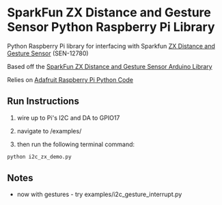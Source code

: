# SparkFun ZX Distance and Gesture Sensor Python Raspberry Pi Library
Python Raspberry Pi library for interfacing with Sparkfun [ZX Distance and Gesture Sensor](https://www.sparkfun.com/products/12780) (SEN-12780)

Based off the [SparkFun ZX Distance and Gesture Sensor Arduino Library](https://github.com/sparkfun/SparkFun_ZX_Distance_and_Gesture_Sensor_Arduino_Library)

Relies on [Adafruit Raspberry Pi Python Code](https://github.com/adafruit/Adafruit-Raspberry-Pi-Python-Code/tree/master/Adafruit_I2C)

## Run Instructions

1. wire up to Pi's I2C and DA to GPIO17

2. navigate to /examples/

3. then run the following terminal command:
```bash
python i2c_zx_demo.py
```

## Notes
* now with gestures - try examples/i2c_gesture_interrupt.py

